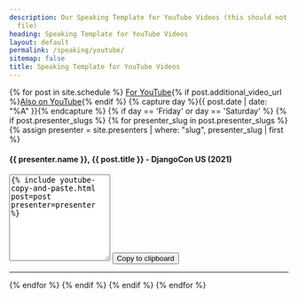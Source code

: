 ```yaml
---
description: Our Speaking Template for YouTube Videos (this should not be in our sitemaps
  file)
heading: Speaking Template for YouTube Videos
layout: default
permalink: /speaking/youtube/
sitemap: false
title: Speaking Template for YouTube Videos
---
```


{% for post in site.schedule %}
<a href='{{ post.video_url }}'>For YouTube</a>{% if post.additional_video_url %}<a href='{{ post.additional_video_url }}'>Also on YouTube</a>{% endif %}
{% capture day %}{{ post.date | date: "%A" }}{% endcapture %}
{% if day == 'Friday' or day == 'Saturday' %}
{% if post.presenter_slugs %}
{% for presenter_slug in post.presenter_slugs %}
{% assign presenter = site.presenters | where: "slug", presenter_slug | first %}
<p class="event-byline">
<h4>{{ presenter.name }}, {{ post.title }} - DjangoCon US (2021)</h4>

<textarea rows="10" id="copy{{ post.slug | slugify }}-{{ presenter.name | slugify }}">
{% include youtube-copy-and-paste.html post=post presenter=presenter %}
</textarea>

<button class="btn border" data-clipboard-action="copy" data-clipboard-target="#copy{{ post.slug | slugify }}-{{ presenter.name | slugify }}">
    Copy to clipboard
</button>
</p>

<hr>
{% endfor %}
{% endif %}
{% endif %}
{% endfor %}

<script src="https://cdnjs.cloudflare.com/ajax/libs/clipboard.js/2.0.4/clipboard.min.js"></script>
<script>
new ClipboardJS('.btn');
</script>
